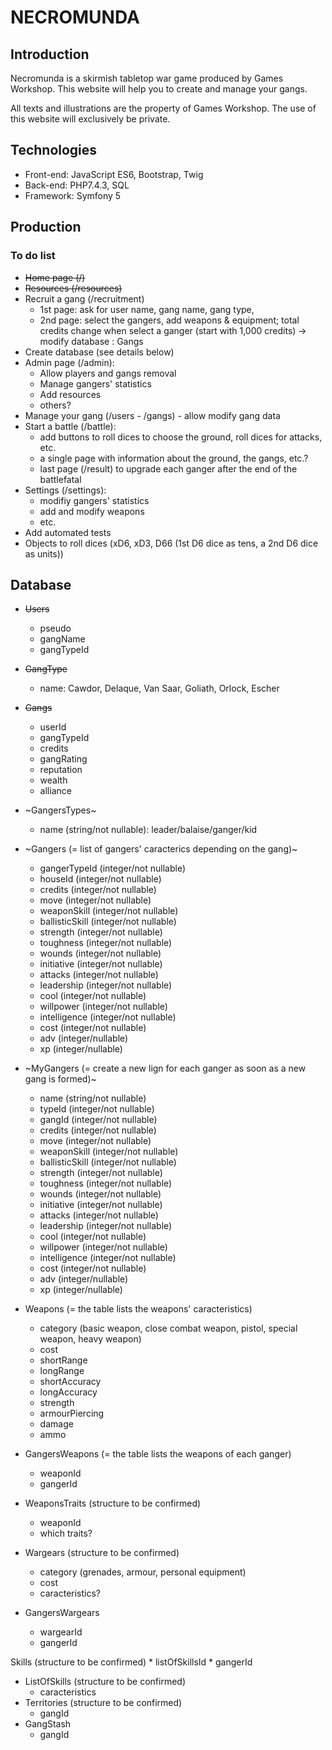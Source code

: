 # NECROMUNDA

## Introduction

Necromunda is a skirmish tabletop war game produced by Games Workshop. This website will help you to create and manage your gangs.

All texts and illustrations are the property of Games Workshop. The use of this website will exclusively be private.


## Technologies

* Front-end: JavaScript ES6, Bootstrap, Twig
* Back-end: PHP7.4.3, SQL
* Framework: Symfony 5


## Production

### To do list

* ~~Home page (/)~~
* ~~Resources (/resources)~~
* Recruit a gang (/recruitment)
	* 1st page: ask for user name, gang name, gang type,
	* 2nd page: select the gangers, add weapons & equipment; total credits change when select a ganger (start with 1,000 credits)
	-> modify database : Gangs
* Create database (see details below)
* Admin page (/admin):
	* Allow players and gangs removal
	* Manage gangers' statistics
	* Add resources
	* others?
* Manage your gang (/users - /gangs) - allow modify gang data
* Start a battle (/battle):
	* add buttons to roll dices to choose the ground, roll dices for attacks, etc.
	* a single page with information about the ground, the gangs, etc.?
	* last page (/result) to upgrade each ganger after the end of the battlefatal
* Settings (/settings):
	* modifiy gangers' statistics
	* add and modify weapons
	* etc.
* Add automated tests
* Objects to roll dices (xD6, xD3, D66 (1st D6 dice as tens, a 2nd D6 dice as units))


## Database

* ~~Users~~
	* pseudo
	* gangName
	* gangTypeId
* ~~GangType~~
	* name: Cawdor, Delaque, Van Saar, Goliath, Orlock, Escher
* ~~Gangs~~
	* userId
	* gangTypeId
	* credits
	* gangRating
	* reputation
	* wealth
	* alliance
* ~GangersTypes~
	* name (string/not nullable): leader/balaise/ganger/kid
* ~Gangers (= list of gangers' caracterics depending on the gang)~
	* gangerTypeId (integer/not nullable)
 	* houseId (integer/not nullable)
 	* credits (integer/not nullable)
 	* move (integer/not nullable)
 	* weaponSkill (integer/not nullable)
 	* ballisticSkill (integer/not nullable)
 	* strength (integer/not nullable)
 	* toughness (integer/not nullable)
 	* wounds (integer/not nullable)
 	* initiative (integer/not nullable)
 	* attacks (integer/not nullable)
 	* leadership (integer/not nullable)
 	* cool (integer/not nullable)
 	* willpower (integer/not nullable)
 	* intelligence (integer/not nullable)
 	* cost (integer/not nullable)
 	* adv (integer/nullable)
 	* xp (integer/nullable)

* ~MyGangers (= create a new lign for each ganger as soon as a new gang is formed)~
	* name (string/not nullable)
	* typeId (integer/not nullable)
 	* gangId (integer/not nullable)
 	* credits (integer/not nullable)
 	* move (integer/not nullable)
 	* weaponSkill (integer/not nullable)
 	* ballisticSkill (integer/not nullable)
 	* strength (integer/not nullable)
 	* toughness (integer/not nullable)
 	* wounds (integer/not nullable)
 	* initiative (integer/not nullable)
 	* attacks (integer/not nullable)
 	* leadership (integer/not nullable)
 	* cool (integer/not nullable)
 	* willpower (integer/not nullable)
 	* intelligence (integer/not nullable)
 	* cost (integer/not nullable)
 	* adv (integer/nullable)
 	* xp (integer/nullable)

* Weapons (= the table lists the weapons' caracteristics)
	* category (basic weapon, close combat weapon, pistol, special weapon, heavy weapon)
	* cost
	* shortRange
	* longRange
	* shortAccuracy
	* longAccuracy
	* strength
	* armourPiercing
	* damage
	* ammo
* GangersWeapons (= the table lists the weapons of each ganger)
	* weaponId
	* gangerId
* WeaponsTraits (structure to be confirmed)
	* weaponId
	* which traits?

* Wargears (structure to be confirmed)
	* category (grenades, armour, personal equipment)
	* cost
	* caracteristics?
* GangersWargears
	* wargearId
	* gangerId

Skills (structure to be confirmed)
	* listOfSkillsId
	* gangerId
* ListOfSkills (structure to be confirmed)
	* caracteristics
* Territories (structure to be confirmed)
	* gangId
* GangStash
	* gangId
